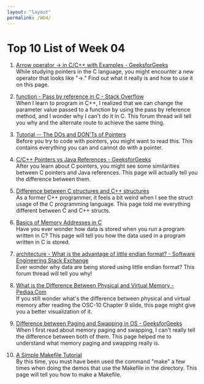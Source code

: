 ```yaml
---
layout: "layout"
permalink: /W04/
---
```


# Top 10 List of Week 04

1. [Arrow operator -> in C/C++ with Examples - GeeksforGeeks](https://www.geeksforgeeks.org/arrow-operator-in-c-c-with-examples/)<br>
While studying pointers in the C language, you might encounter a new operator that looks like "->." Find out what it really is and how to use it on this page.

2. [function - Pass by reference in C - Stack Overflow](https://stackoverflow.com/questions/1919718/pass-by-reference-in-c)<br>
When I learn to program in C++, I realized that we can change the parameter value passed to a function by using the pass by reference method, and I wonder why I can't do it in C. This forum thread will tell you why and the alternate route to achieve the same thing.

3. [Tutorial -- The DOs and DON'Ts of Pointers](http://www.tagenigma.com/cgi-bin/tutorial_pointers.pl)<br>
Before you try to code with pointers, you might want to read this. This contains everything you can and cannot do with a pointer.

4. [C/C++ Pointers vs Java References - GeeksforGeeks](https://www.geeksforgeeks.org/is-there-any-concept-of-pointers-in-java/)<br>
After you learn about C pointers, you might see some similarities between C pointers and Java references. This page will actually tell you the difference between them.

5. [Difference between C structures and C++ structures](https://www.tutorialspoint.com/difference-between-c-structures-and-cplusplus-structures)<br>
As a former C++ programmer, it feels a bit weird when I see the struct usage of the C programming language. This page told me everything different between C and C++ structs.

6. [Basics of Memory Addresses in C](https://denniskubes.com/2012/08/17/basics-of-memory-addresses-in-c/)<br>
Have you ever wonder how data is stored when you run a program written in C? This page will tell you how the data used in a program written in C is stored.

7. [architecture - What is the advantage of little endian format? - Software Engineering Stack Exchange](https://softwareengineering.stackexchange.com/questions/95556/what-is-the-advantage-of-little-endian-format)<br>
Ever wonder why data are being stored using little endian format? This forum thread will tell you why!

8. [What is the Difference Between Physical and Virtual Memory - Pediaa.Com](https://pediaa.com/what-is-the-difference-between-physical-and-virtual-memory/)<br>
If you still wonder what's the difference between physical and virtual memory after reading the OSC-10 Chapter 9 slide, this page might give you a better visualization of it.

9. [Difference between Paging and Swapping in OS - GeeksforGeeks](https://www.geeksforgeeks.org/difference-between-paging-and-swapping-in-os/)<br>
When I first read about memory paging and swapping, I can't really tell the difference between both of them. This page helped me to understand what memory paging and swapping really is.

10. [A Simple Makefile Tutorial](https://www.cs.colby.edu/maxwell/courses/tutorials/maketutor/)<br>
By this time, you must have been used the command "make" a few times when doing the demos that use the Makefile in the directory. This page will tell you how to make a Makefile.
